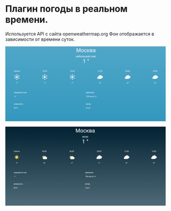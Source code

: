 # Плагин погоды в реальном времени.

Используется API с сайта openweathermap.org
Фон отображается в зависимости от времени суток.

![alt weather](/Screenshots/1.png)

![alt weather](/Screenshots/2.png)




